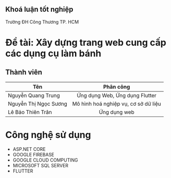 ## Khoá luận tốt nghiệp
Trường ĐH Công Thương TP. HCM
# Đề tài: Xây dựng trang web cung cấp các dụng cụ làm bánh
## Thành viên
| Tên | Phân công |
| ------------- |:-------------:| 
| Nguyễn Quang Trung | Ứng dụng Web, Ứng dụng Flutter |
| Nguyễn Thị Ngọc Sương | Mô hình hoá nghiệp vụ, cơ sở dữ liệu |
| Lê Bảo Thiên Trân | Ứng dụng web |
# Công nghệ sử dụng
- ASP.NET CORE
- GOOGLE FIREBASE
- GOOGLE CLOUD COMPUTING
- MICROSOFT SQL SERVER
- FLUTTER

<!--

**Here are some ideas to get you started:**

🙋‍♀️ A short introduction - what is your organization all about?
🌈 Contribution guidelines - how can the community get involved?
👩‍💻 Useful resources - where can the community find your docs? Is there anything else the community should know?
🍿 Fun facts - what does your team eat for breakfast?
🧙 Remember, you can do mighty things with the power of [Markdown](https://docs.github.com/github/writing-on-github/getting-started-with-writing-and-formatting-on-github/basic-writing-and-formatting-syntax)
-->
